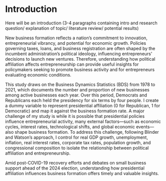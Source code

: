 # Introduction
Here will be an introduction (3-4 paragraphs containing intro and research question/ explanation of topic/ literature review/ potential results)

New business formation reflects a nation’s commitment to innovation, entrepreneurial vibrancy, and potential for economic growth. Policies governing taxes, loans, and business registration are often shaped by the incumbent administration’s political ideology, influencing entrepreneurs' decisions to launch new ventures. Therefore, understanding how political affiliation affects entrepreneurship can provide useful insights for policymakers seeking to promote business activity and for entrepreneurs evaluating economic conditions.

This study draws on the Business Dynamics Statistics (BDS) from 1978 to 2021, which documents the number and proportion of new businesses among active businesses each year. Over this period, Democrats and Republicans each held the presidency for six terms by four people. I create a dummy variable to represent presidential affiliation (0 for Republican, 1 for Democratic) and map it against the business formation rate. 
A major challenge of my study is while it is possible that presidential policies influence entrepreneurial activity, many external factors—such as economic cycles, interest rates, technological shifts, and global economic events—also shape business formation. To address this challenge, following Blinder and Watson’s approach, I control for real GDP growth, unemployment, inflation, real interest rates, corporate tax rates, population growth, and congressional composition to isolate the relationship between political affiliation and entrepreneurship.

Amid post-COVID-19 recovery efforts and debates on small business support ahead of the 2024 election, understanding how presidential affiliation influences business formation offers timely and valuable insights.